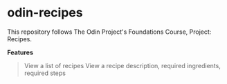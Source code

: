# odin-recipes
This repository follows The Odin Project's Foundations Course, Project: Recipes.

**Features**
> View a list of recipes
> View a recipe description, required ingredients, required steps

